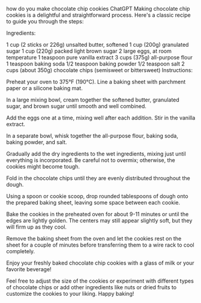how do you make chocolate chip cookies
ChatGPT
Making chocolate chip cookies is a delightful and straightforward process. Here's a classic recipe to guide you through the steps:

Ingredients:

1 cup (2 sticks or 226g) unsalted butter, softened
1 cup (200g) granulated sugar
1 cup (220g) packed light brown sugar
2 large eggs, at room temperature
1 teaspoon pure vanilla extract
3 cups (375g) all-purpose flour
1 teaspoon baking soda
1/2 teaspoon baking powder
1/2 teaspoon salt
2 cups (about 350g) chocolate chips (semisweet or bittersweet)
Instructions:

Preheat your oven to 375°F (190°C). Line a baking sheet with parchment paper or a silicone baking mat.

In a large mixing bowl, cream together the softened butter, granulated sugar, and brown sugar until smooth and well combined.

Add the eggs one at a time, mixing well after each addition. Stir in the vanilla extract.

In a separate bowl, whisk together the all-purpose flour, baking soda, baking powder, and salt.

Gradually add the dry ingredients to the wet ingredients, mixing just until everything is incorporated. Be careful not to overmix; otherwise, the cookies might become tough.

Fold in the chocolate chips until they are evenly distributed throughout the dough.

Using a spoon or cookie scoop, drop rounded tablespoons of dough onto the prepared baking sheet, leaving some space between each cookie.

Bake the cookies in the preheated oven for about 9-11 minutes or until the edges are lightly golden. The centers may still appear slightly soft, but they will firm up as they cool.

Remove the baking sheet from the oven and let the cookies rest on the sheet for a couple of minutes before transferring them to a wire rack to cool completely.

Enjoy your freshly baked chocolate chip cookies with a glass of milk or your favorite beverage!

Feel free to adjust the size of the cookies or experiment with different types of chocolate chips or add other ingredients like nuts or dried fruits to customize the cookies to your liking. Happy baking!




